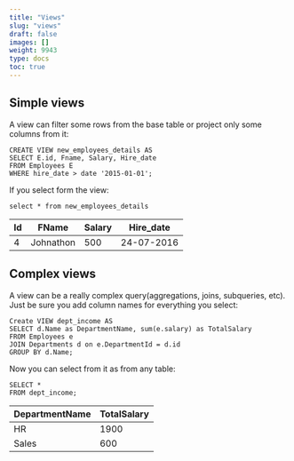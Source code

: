 ```yaml
---
title: "Views"
slug: "views"
draft: false
images: []
weight: 9943
type: docs
toc: true
---
```


## Simple views
A view can filter some rows from the base table or project only some columns from it:

    CREATE VIEW new_employees_details AS
    SELECT E.id, Fname, Salary, Hire_date
    FROM Employees E
    WHERE hire_date > date '2015-01-01';

If you select form the view:

    select * from new_employees_details

Id     | FName    |  Salary | Hire_date
------ | -----    | -----   |----
4      | Johnathon| 500     | 24-07-2016

## Complex views
A view can be a really complex query(aggregations, joins, subqueries, etc). Just be sure you add column names for everything you select:

    Create VIEW dept_income AS
    SELECT d.Name as DepartmentName, sum(e.salary) as TotalSalary
    FROM Employees e
    JOIN Departments d on e.DepartmentId = d.id
    GROUP BY d.Name;

Now you can select from it as from any table:

    SELECT * 
    FROM dept_income;

| DepartmentName| TotalSalary |
| ------ | ------ |
| HR| 1900   |
|Sales| 600|



